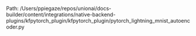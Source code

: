 Path: /Users/ppiegaze/repos/unionai/docs-builder/content/integrations/native-backend-plugins/kfpytorch_plugin/kfpytorch_plugin/pytorch_lightning_mnist_autoencoder.py